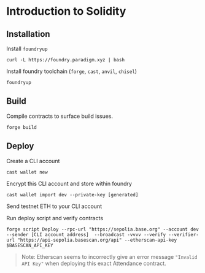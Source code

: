 # Introduction to Solidity

## Installation

Install `foundryup`
```
curl -L https://foundry.paradigm.xyz | bash
```

Install foundry toolchain (`forge`, `cast`, `anvil`, `chisel`)
```
foundryup
```

## Build

Compile contracts to surface build issues.
```
forge build
```

## Deploy

Create a CLI account
```
cast wallet new
```

Encrypt this CLI account and store within foundry
```
cast wallet import dev --private-key [generated]
```

Send testnet ETH to your CLI account

Run deploy script and verify contracts
```
forge script Deploy --rpc-url "https://sepolia.base.org" --account dev --sender [CLI account address]  --broadcast -vvvv --verify --verifier-url "https://api-sepolia.basescan.org/api" --etherscan-api-key $BASESCAN_API_KEY
```

> Note: Etherscan seems to incorrectly give an error message `"Invalid API Key"` when deploying this exact Attendance contract.
